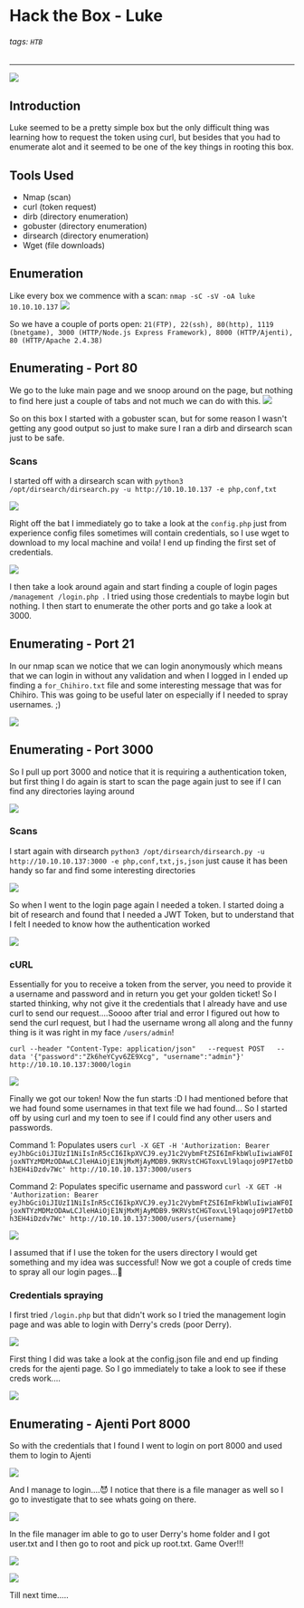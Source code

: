 # Hack the Box - Luke
###### tags: `HTB`
---


![](https://i.imgur.com/5S0Tirm.png)

## Introduction
Luke seemed to be a pretty simple box but the only difficult thing was learning how to request the token using curl, but besides that you had to enumerate alot and it seemed to be one of the key things in rooting this box.

## Tools Used

* Nmap (scan)
* curl (token request)
* dirb (directory enumeration)
* gobuster (directory enumeration)
* dirsearch (directory enumeration)
* Wget (file downloads)

## Enumeration
Like every box we commence with a scan: ```nmap -sC -sV -oA luke 10.10.10.137```
![](https://i.imgur.com/MiX4k5g.png)

So we have a couple of ports open: ```21(FTP), 22(ssh), 80(http), 1119 (bnetgame), 3000 (HTTP/Node.js Express Framework), 8000 (HTTP/Ajenti), 80 (HTTP/Apache 2.4.38)```

## Enumerating - Port 80

We go to the luke main page and we snoop around on the page, but nothing to find here just a couple of tabs and not much we can do with this.
![](https://i.imgur.com/f5w5I5k.png)

So on this box I started with a gobuster scan, but for some reason I wasn't getting any good output so just to make sure I ran a dirb and dirsearch scan just to be safe.

### Scans

I started off with a dirsearch scan with ```python3 /opt/dirsearch/dirsearch.py -u http://10.10.10.137 -e php,conf,txt ```

![](https://i.imgur.com/jcuLQCc.png)

Right off the bat I immediately go to take a look at the ```config.php``` just from experience config files sometimes will contain credentials, so I use wget to download to my local machine and voila! I end up finding the first set of credentials.

![](https://i.imgur.com/6DHy7X4.png)

I then take a look around again and start finding a couple of login pages ```/management /login.php ```. I tried using those credentials to maybe login but nothing. I then start to enumerate the other ports and go take a look at 3000.

## Enumerating - Port 21

In our nmap scan we notice that we can login anonymously which means that we can login in without any validation and when I logged in I ended up finding a ```for_Chihiro.txt``` file and some interesting message that was for Chihiro. This was going to be useful later on especially if I needed to spray usernames. ;)

![](https://i.imgur.com/mlj4aij.png)


## Enumerating - Port 3000

So I pull up port 3000 and notice that it is requiring a authentication token, but first thing I do again is start to scan the page again just to see if I can find any directories laying around

![](https://i.imgur.com/Yjr80zX.png)

### Scans

I start again with dirsearch ```python3 /opt/dirsearch/dirsearch.py -u http://10.10.10.137:3000 -e php,conf,txt,js,json``` just cause it has been handy so far and find some interesting directories

![](https://i.imgur.com/PgXk8Nb.png)

So when I went to the login page again I needed a token. I started doing a bit of research and found that I needed a JWT Token, but to understand that I felt I needed to know how the authentication worked

![](https://i.imgur.com/GaANH2A.png)

### cURL

Essentially for you to receive a token from the server, you need to provide it a username and password and in return you get your golden ticket! So I started thinking, why not give it the credentials that I already have and use curl to send our request....Soooo after trial and error I figured out how to send the curl request, but I had the username wrong all along and the funny thing is it was right in my face ```/users/admin```!

``` curl --header "Content-Type: application/json"   --request POST   --data '{"password":"Zk6heYCyv6ZE9Xcg", "username":"admin"}'   http://10.10.10.137:3000/login ```

![](https://i.imgur.com/wF8Vn7f.png)

Finally we got our token! Now the fun starts :D I had mentioned before that we had found some usernames in that text file we had found... So I started off by using curl and my toen to see if I could find any other users and passwords. 

Command 1: Populates users
``` curl -X GET -H 'Authorization: Bearer eyJhbGciOiJIUzI1NiIsInR5cCI6IkpXVCJ9.eyJ1c2VybmFtZSI6ImFkbWluIiwiaWF0IjoxNTYzMDMzODAwLCJleHAiOjE1NjMxMjAyMDB9.9KRVstCHGToxvLl9laqojo9PI7etbDh3EH4iDzdv7Wc' http://10.10.10.137:3000/users ```

Command 2: Populates specific username and password
```curl -X GET -H 'Authorization: Bearer eyJhbGciOiJIUzI1NiIsInR5cCI6IkpXVCJ9.eyJ1c2VybmFtZSI6ImFkbWluIiwiaWF0IjoxNTYzMDMzODAwLCJleHAiOjE1NjMxMjAyMDB9.9KRVstCHGToxvLl9laqojo9PI7etbDh3EH4iDzdv7Wc' http://10.10.10.137:3000/users/{username} ```

![](https://i.imgur.com/IiZVL0h.png)


I assumed that if I use the token for the users directory I would get something and my idea was successful! Now we got a couple of creds time to spray all our login pages...🚿

### Credentials spraying

I first tried ```/login.php``` but that didn't work so I tried the management login page and was able to login with Derry's creds (poor Derry).

![](https://i.imgur.com/GvTGzoV.png)

First thing I did was take a look at the config.json file and end up finding creds for the ajenti page. So I go immediately to take a look to see if these creds work....

![](https://i.imgur.com/OPyUGyu.png)

## Enumerating - Ajenti Port 8000

So with the credentials that I found I went to login on port 8000 and used them to login to Ajenti

![](https://i.imgur.com/AcQeehW.png)

And I manage to login....😈
I notice that there is a file manager as well so I go to investigate that to see whats going on there.

![](https://i.imgur.com/ZsdAekZ.png)

In the file manager im able to go to user Derry's home folder and I got user.txt and I then go to root and pick up root.txt. Game Over!!!

![](https://i.imgur.com/tNaAoy5.png)

![](https://i.imgur.com/B6sZafL.png)

Till next time.....





